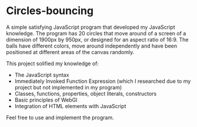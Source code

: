# Circles-bouncing
A simple satisfying JavaScript program that developed my JavaScript knowledge.
The program has 20 circles that move around of a screen of a dimension of 1900px by 950px, or designed for an aspect ratio of 16:9.
The balls have different colors, move around independently and have been positioned at different areas of the canvas randomly.

This project solified my knowledge of:
* The JavaScript syntax
* Immediately Invoked Function Expression (which I researched due to my project but not implemented in my program)
* Classes, functions, properties, object literals, constructors
* Basic principles of WebGl
* Integration of HTML elements with JavaScript

Feel free to use and implement the program.
